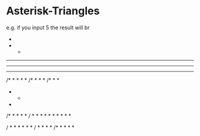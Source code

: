 Asterisk-Triangles
==================

e.g. if you input 5 the result will br 

*
* *
* * *
* * * *
* * * * *

/* * * * *
/* * * *
/* * *
* *
*

/* * * * *
/  * * * *
    * * *
      * *
        *

/        *
      * *
    * * *
/  * * * *
/* * * * *
